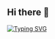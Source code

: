 ## Hi there 👋

[![Typing SVG](https://readme-typing-svg.demolab.com?font=Kanit&weight=300&size=30&letterSpacing=1px&duration=3500&pause=3000&color=ECECEC&vCenter=true&width=435&lines=Hello%2C+I+am+Jonghow+;I'm+GameClient+Programmer)](https://git.io/typing-svg)

